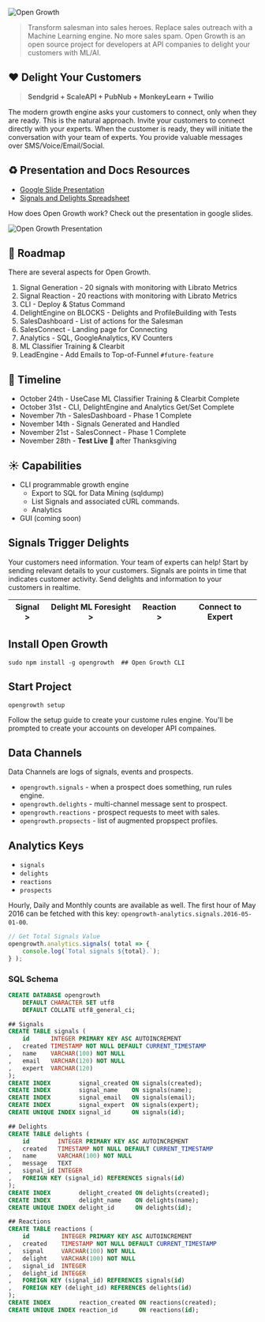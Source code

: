 ![Open Growth](http://i.imgur.com/Pug4ybX.gif)

> Transform salesman into sales heroes.
Replace sales outreach with a Machine Learning engine.
No more sales spam.
Open Growth is an open source project for developers at 
API companies to delight your customers with ML/AI.

## ❤️  Delight Your Customers

> **Sendgrid + ScaleAPI + PubNub + MonkeyLearn + Twilio**

The modern growth engine asks your customers to connect,
only when they are ready.
This is the natural approach.
Invite your customers to connect directly with your experts.
When the customer is ready,
they will initiate the conversation with your team of experts.
You provide valuable messages over SMS/Voice/Email/Social.

## ♻️  Presentation and Docs Resources

 - [Google Slide Presentation](https://docs.google.com/presentation/d/1AwuSLz5Cm2psVG1_0sdiMhrHSjmQe-bzVnXZJGMfxdY/edit?usp=sharing)
 - [Signals and Delights Spreadsheet](https://docs.google.com/spreadsheets/d/1nqer8pzLd00f0XljlNipYQxsjMZq3p6WVv1XzM4ulB0/edit#gid=0)

How does Open Growth work?
Check out the presentation in google slides.

![Open Growth Presentation](http://i.imgur.com/XV0Tcxn.gif)

## 🚧  Roadmap

There are several aspects for Open Growth.

 1. Signal Generation - 20 signals with monitoring with Librato Metrics
 2. Signal Reaction - 20 reactions with monitoring with Librato Metrics
 2. CLI - Deploy & Status Command
 2. DelightEngine on BLOCKS - Delights and ProfileBuilding with Tests
 3. SalesDashboard - List of actions for the Salesman
 3. SalesConnect - Landing page for Connecting
 3. Analytics - SQL, GoogleAnalytics, KV Counters
 4. ML Classifier Training & Clearbit
 5. LeadEngine - Add Emails to Top-of-Funnel `#future-feature`

## 📅  Timeline

 - October 24th - UseCase ML Classifier Training & Clearbit Complete
 - October 31st - CLI, DelightEngine and Analytics Get/Set Complete
 - November 7th - SalesDashboard - Phase 1 Complete
 - November 14th - Signals Generated and Handled
 - November 21st - SalesConnect - Phase 1 Complete
 - November 28th - **Test Live 🎉** after Thanksgiving

## ☀️  Capabilities

 - CLI programmable growth engine
    - Export to SQL for Data Mining (sqldump)
    - List Signals and associated cURL commands.
    - Analytics
 - GUI (coming soon)

## Signals Trigger Delights

Your customers need information.
Your team of experts can help!
Start by sending relevant details to your customers.
Signals are points in time that indicates customer activity.
Send delights and information to your customers in realtime.

| Signal > | Delight ML Foresight >   | Reaction >   | Connect to Expert    |
| -------- | ------------------------ | ------------ | -------------------- |

## Install Open Growth

```shell
sudo npm install -g opengrowth  ## Open Growth CLI
```

## Start Project

```shell
opengrowth setup
```

Follow the setup guide to create your custome rules engine.
You'll be prompted to create your accounts on developer API compaines.

## Data Channels

Data Channels are logs of signals, events and prospects.

 - `opengrowth.signals`   - when a prospect does something, run rules engine.
 - `opengrowth.delights`  - multi-channel message sent to prospect.
 - `opengrowth.reactions` - prospect requests to meet with sales.
 - `opengrowth.propsects` - list of augmented propspect profiles.


## Analytics Keys

  - `signals`
  - `delights`
  - `reactions`
  - `prospects`

Hourly, Daily and Monthly counts are available as well.
The first hour of May 2016 can be fetched with this key:
`opengrowth-analytics.signals.2016-05-01-00`.

```javascript
// Get Total Signals Value
opengrowth.analytics.signals( total => {
    console.log(`Total signals ${total}.`);
} );
```

### SQL Schema

```sql
CREATE DATABASE opengrowth
    DEFAULT CHARACTER SET utf8
    DEFAULT COLLATE utf8_general_ci;

## Signals
CREATE TABLE signals (
    id      INTEGER PRIMARY KEY ASC AUTOINCREMENT
,   created TIMESTAMP NOT NULL DEFAULT CURRENT_TIMESTAMP
,   name    VARCHAR(100) NOT NULL
,   email   VARCHAR(120) NOT NULL
,   expert  VARCHAR(120)
);
CREATE INDEX        signal_created ON signals(created);
CREATE INDEX        signal_name    ON signals(name);
CREATE INDEX        signal_email   ON signals(email);
CREATE INDEX        signal_expert  ON signals(expert);
CREATE UNIQUE INDEX signal_id      ON signals(id);

## Delights
CREATE TABLE delights (
    id        INTEGER PRIMARY KEY ASC AUTOINCREMENT
,   created   TIMESTAMP NOT NULL DEFAULT CURRENT_TIMESTAMP
,   name      VARCHAR(100) NOT NULL
,   message   TEXT
,   signal_id INTEGER
,   FOREIGN KEY (signal_id) REFERENCES signals(id)
);
CREATE INDEX        delight_created ON delights(created);
CREATE INDEX        delight_name    ON delights(name);
CREATE UNIQUE INDEX delight_id      ON delights(id);

## Reactions
CREATE TABLE reactions (
    id         INTEGER PRIMARY KEY ASC AUTOINCREMENT
,   created    TIMESTAMP NOT NULL DEFAULT CURRENT_TIMESTAMP
,   signal     VARCHAR(100) NOT NULL
,   delight    VARCHAR(100) NOT NULL
,   signal_id  INTEGER
,   delight_id INTEGER
,   FOREIGN KEY (signal_id) REFERENCES signals(id)
,   FOREIGN KEY (delight_id) REFERENCES delights(id)
);
CREATE INDEX        reaction_created ON reactions(created);
CREATE UNIQUE INDEX reaction_id      ON reactions(id);
```
